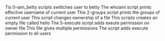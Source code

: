 Tis 0-iam_betty scripts swittches user to betty
The whoami script prints effective username of current user
This 2-groups script prints the groups of current user
This script changes ownership of a file
This scripts creates an empty file called hello
The 5-execute script adds exeute permission on owner file
This file gives multiple permissions
The script adds execute permission to all users

